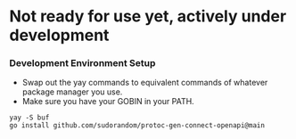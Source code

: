 # Not ready for use yet, actively under development

### Development Environment Setup

- Swap out the yay commands to equivalent commands of whatever package manager you use.
- Make sure you have your GOBIN in your PATH.

```
yay -S buf
go install github.com/sudorandom/protoc-gen-connect-openapi@main
```
